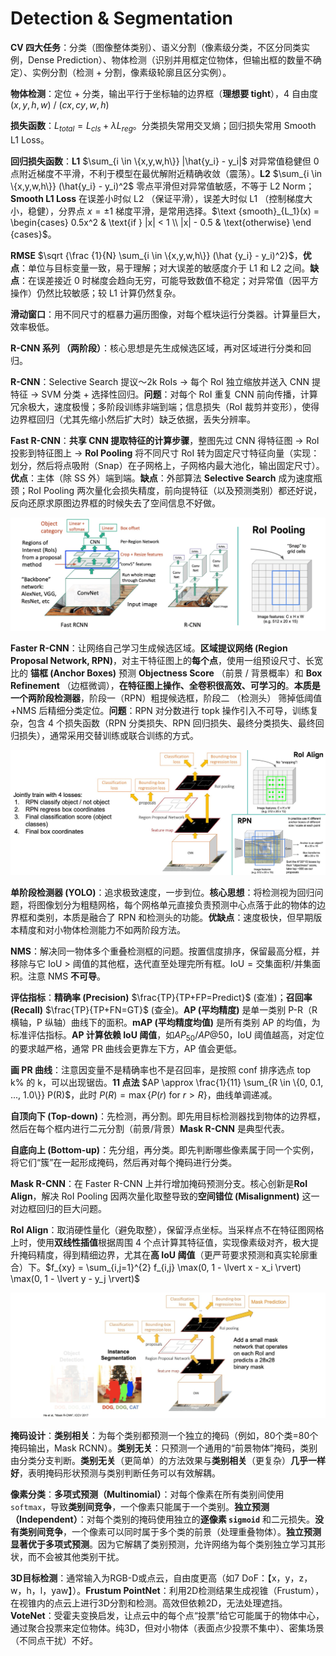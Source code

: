 # Detection & Segmentation

**CV 四大任务**：分类（图像整体类别）、语义分割（像素级分类，不区分同类实例，Dense Prediction）、物体检测（识别并用框定位物体，但输出框的数量不确定）、实例分割（检测 + 分割，像素级轮廓且区分实例）。

**物体检测**：定位 + 分类，输出平行于坐标轴的边界框（**理想要 tight**），4 自由度 $(x, y, h, w)$ / $(cx, cy, w, h)$

**损失函数**：$L_{total} = L_{cls} + \lambda L_{reg}$。分类损失常用交叉熵；回归损失常用 Smooth L1 Loss。

**回归损失函数**：**L1** $\sum_{i \in \{x,y,w,h\}} |\hat{y_i} - y_i|$ 对异常值稳健但 0 点附近梯度不平滑，不利于模型在最优解附近精确收敛（震荡）。**L2** $\sum_{i \in \{x,y,w,h\}} (\hat{y_i} - y_i)^2$ 零点平滑但对异常值敏感，不等于 L2 Norm；**Smooth L1 Loss** 在误差小时似 L2 （保证平滑），误差大时似 L1 （控制梯度大小，稳健），分界点 $x=\pm1$ 梯度平滑，是常用选择。$\text {smooth}_{L_1}(x) =
\begin{cases}
0.5x^2 & \text{if } |x| < 1 \\
|x| - 0.5 & \text{otherwise}
\end {cases}$。

**RMSE** $\sqrt {\frac {1}{N} \sum_{i \in \{x,y,w,h\}} (\hat {y_i} - y_i)^2}$，**优点**：单位与目标变量一致，易于理解；对大误差的敏感度介于 L1 和 L2 之间。**缺点**：在误差接近 0 时梯度会趋向无穷，可能导致数值不稳定；对异常值（因平方操作）仍然比较敏感；较 L1 计算仍然复杂。

**滑动窗口**：用不同尺寸的框暴力遍历图像，对每个框块运行分类器。计算量巨大，效率极低。

**R-CNN 系列 （两阶段）**：核心思想是先生成候选区域，再对区域进行分类和回归。

**R-CNN**：Selective Search 提议～2k RoIs $\rightarrow$ 每个 RoI 独立缩放并送入 CNN 提特征 $\rightarrow$ SVM 分类 + 选择性回归。**问题**：对每个 RoI 重复 CNN 前向传播，计算冗余极大，速度极慢；多阶段训练非端到端；信息损失（RoI 裁剪并变形），使得边界框回归（尤其先缩小然后扩大时）缺乏依据，丢失分辨率。

**Fast R-CNN**：**共享 CNN 提取特征的计算步骤**，整图先过 CNN 得特征图 $\rightarrow$ RoI 投影到特征图上 $\rightarrow$ **RoI Pooling** 将不同尺寸 RoI 转为固定尺寸特征向量（实现：划分，然后将点吸附（Snap）在子网格上，子网格内最大池化，输出固定尺寸）。**优点**：主体（除 SS 外）端到端。**缺点**：外部算法 **Selective Search** 成为速度瓶颈；RoI Pooling 两次量化会损失精度，前向提特征（以及预测类别）都还好说，反向还原求原图边界框的时候失去了空间信息不好做。

![image-20250618042307585](./Cheatsheet-03-Detection-and-Segmentation.assets/image-20250618042307585.png)

**Faster R-CNN**：让网络自己学习生成候选区域。**区域提议网络 (Region Proposal Network, RPN)**，对主干特征图上的**每个点**，使用一组预设尺寸、长宽比的 **锚框 (Anchor Boxes)** 预测 **Objectness Score** （前景 / 背景概率）和 **Box Refinement** （边框微调），**在特征图上操作、全卷积很高效、可学习的**。**本质是一个两阶段检测器**，阶段一（RPN）粗提候选框，阶段二 （检测头） 筛掉低阈值+NMS 后精细分类定位。**问题**：RPN 对分数进行 topk 操作引入不可导，训练复杂，包含 4 个损失函数（RPN 分类损失、RPN 回归损失、最终分类损失、最终回归损失），通常采用交替训练或联合训练的方式。

![image-20250618042701373](./Cheatsheet-03-Detection-and-Segmentation.assets/image-20250618042701373.png)

**单阶段检测器 (YOLO)**：追求极致速度，一步到位。**核心思想**：将检测视为回归问题，将图像划分为粗糙网格，每个网格单元直接负责预测中心点落于此的物体的边界框和类别，本质是融合了 RPN 和检测头的功能。**优缺点**：速度极快，但早期版本精度和对小物体检测能力不如两阶段方法。

**NMS**：解决同一物体多个重叠检测框的问题。按置信度排序，保留最高分框，并移除与它 IoU > 阈值的其他框，迭代直至处理完所有框。$\text{IoU} = \text{交集面积} / \text{并集面积}$。注意 NMS **不可导**。

**评估指标**：**精确率 (Precision)** $\frac{TP}{TP+FP=Predict}$ (查准)；**召回率 (Recall)** $\frac{TP}{TP+FN=GT}$ (查全)。**AP (平均精度)** 是单一类别 P-R（R 横轴，P 纵轴）曲线下的面积。**mAP (平均精度均值)** 是所有类别 AP 的均值，为标准评估指标。**AP 计算依赖 IoU 阈值**，如$AP_{50}/AP@50$，IoU 阈值越高，对定位的要求越严格，通常 PR 曲线会更靠左下方，AP 值会更低。

**画 PR 曲线**：注意因变量不是精确率也不是召回率，是按照 conf 排序选点 top k% 的 k，可以出现锯齿。**11 点法** $AP \approx \frac{1}{11} \sum_{R \in \{0, 0.1, ..., 1.0\}} P(R)$，此时 $P(R) = \max\{P(r)\ \text{for}\ r > R \}$，曲线单调递减。

**自顶向下 (Top-down)**：先检测，再分割。即先用目标检测器找到物体的边界框，然后在每个框内进行二元分割（前景/背景）**Mask R-CNN** 是典型代表。

**自底向上 (Bottom-up)**：先分组，再分类。即先判断哪些像素属于同一个实例，将它们“簇”在一起形成掩码，然后再对每个掩码进行分类。

**Mask R-CNN**：在 Faster R-CNN 上并行增加掩码预测分支。核心创新是**RoI Align**，解决 RoI Pooling 因两次量化取整导致的**空间错位 (Misalignment)** 这一对边框回归的巨大问题。

**RoI Align**：取消硬性量化（避免取整），保留浮点坐标。当采样点不在特征图网格上时，使用**双线性插值**根据周围 4 个点计算其特征值，实现像素级对齐，极大提升掩码精度，得到精细边界，尤其在**高 IoU 阈值**（更严苛要求预测和真实轮廓重合）下。$f_{xy} = \sum_{i,j=1}^{2} f_{i,j} \max(0, 1 - \lvert x - x_i \rvert) \max(0, 1 - \lvert y - y_j \rvert)$

![image-20250618013701087](./Cheatsheet-03-Detection-and-Segmentation.assets/image-20250618013701087.png)

**掩码设计**：**类别相关**：为每个类别都预测一个独立的掩码（例如，80个类=80个掩码输出，Mask RCNN）。**类别无关**：只预测一个通用的“前景物体”掩码，类别由分类分支判断。**类别无关**（更简单）的方法效果与**类别相关**（更复杂）**几乎一样好**，表明掩码形状预测与类别判断任务可以有效解耦。

**像素分类**：**多项式预测（Multinomial）**：对每个像素在所有类别间使用 `softmax`，导致**类别间竞争**，一个像素只能属于一个类别。**独立预测（Independent）**：对每个类别的掩码使用独立的**逐像素 `sigmoid`** 和二元损失。**没有类别间竞争**，一个像素可以同时属于多个类的前景（处理重叠物体）。**独立预测显著优于多项式预测**。因为它解耦了类别预测，允许网络为每个类别独立学习其形状，而不会被其他类别干扰。

**3D目标检测**：通常输入为RGB-D或点云，自由度更高（如7 DoF：【x，y，z，w，h，l，yaw】）。**Frustum PointNet**：利用2D检测结果生成视锥（Frustum），在视锥内的点云上进行3D分割和检测。高效但依赖2D，无法处理遮挡。**VoteNet**：受霍夫变换启发，让点云中的每个点“投票”给它可能属于的物体中心，通过聚合投票来定位物体。纯3D，但对小物体（表面点少投票不集中）、密集场景（不同点干扰）不好。
